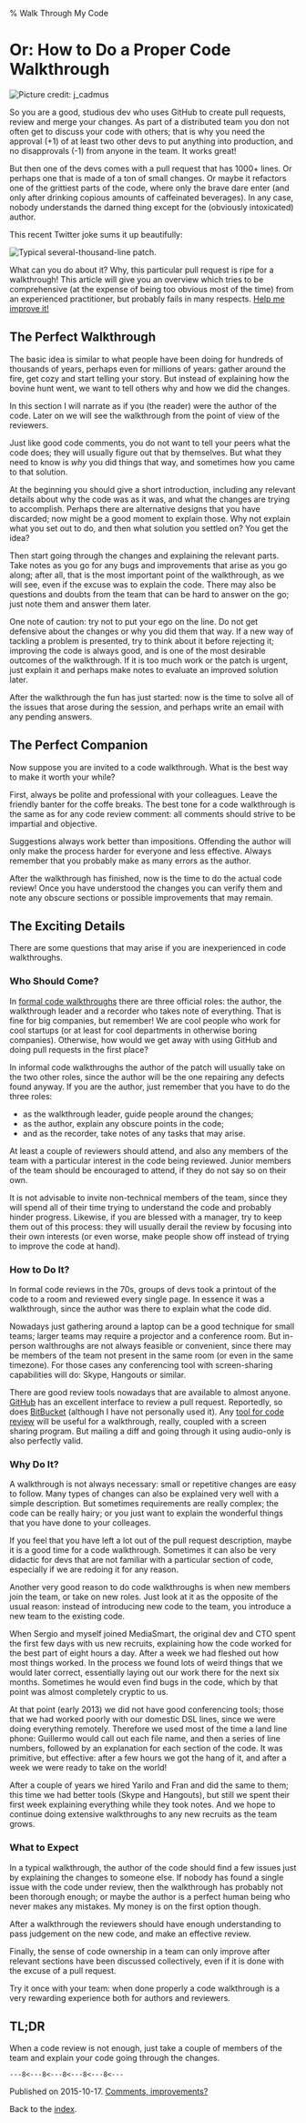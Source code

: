 % Walk Through My Code

# Or: How to Do a Proper Code Walkthrough

![Picture credit: [j_cadmus](https://commons.wikimedia.org/wiki/File:Wroclaw_University_Library_digitizing_rare_archival_texts.jpg)](pics/walk-through-my-code.jpg "Wroclaw University Library digitizing rare archival texts")

So you are a good, studious dev who uses GitHub to create pull requests, review and merge your changes.
As part of a distributed team you don not often get to discuss your code with others;
that is why you need the approval (+1) of at least two other devs to put anything into production,
and no disapprovals (-1) from anyone in the team. It works great!

But then one of the devs comes with a pull request that has 1000+ lines.
Or perhaps one that is made of a ton of small changes.
Or maybe it refactors one of the grittiest parts of the code,
where only the brave dare enter (and only after drinking copious amounts of caffeinated beverages).
In any case, nobody understands the darned thing except for the (obviously intoxicated) author.

This recent Twitter joke sums it up beautifully:

![[Typical several-thousand-line patch](https://twitter.com/Obdurodon/status/651740765522161664).](pics/typical-patch.jpg "Three people look at us from a mountain of trash")

What can you do about it? Why, this particular pull request is ripe for a walkthrough!
This article will give you an overview which tries to be comprehensive
(at the expense of being too obvious most of the time)
from an experienced practitioner,
but probably fails in many respects.
[Help me improve it!](mailto:alexfernandeznpm@gmail.com)

## The Perfect Walkthrough

The basic idea is similar to what people have been doing for hundreds of thousands of years,
perhaps even for millions of years:
gather around the fire, get cozy and start telling your story.
But instead of explaining how the bovine hunt went,
we want to tell others why and how we did the changes.

In this section I will narrate as if you (the reader) were the author of the code.
Later on we will see the walkthrough from the point of view of the reviewers.

Just like good code comments, you do not want to tell your peers what the code does;
they will usually figure out that by themselves.
But what they need to know is _why_ you did things that way,
and sometimes how you came to that solution.

At the beginning you should give a short introduction,
including any relevant details about why the code was as it was,
and what the changes are trying to accomplish.
Perhaps there are alternative designs that you have discarded;
now might be a good moment to explain those.
Why not explain what you set out to do,
and then what solution you settled on?
You get the idea?

Then start going through the changes and explaining the relevant parts.
Take notes as you go for any bugs and improvements that arise as you go along;
after all, that is the most important point of the walkthrough,
as we will see, even if the excuse was to explain the code.
There may also be questions and doubts from the team that can be hard to answer on the go;
just note them and answer them later.

One note of caution: try not to put your ego on the line.
Do not get defensive about the changes or why you did them that way.
If a new way of tackling a problem is presented,
try to think about it before rejecting it;
improving the code is always good,
and is one of the most desirable outcomes of the walkthrough.
If it is too much work or the patch is urgent,
just explain it and perhaps make notes to evaluate an improved solution later.

After the walkthrough the fun has just started:
now is the time to solve all of the issues that arose during the session,
and perhaps write an email with any pending answers.

## The Perfect Companion

Now suppose you are invited to a code walkthrough.
What is the best way to make it worth your while?

First, always be polite and professional with your colleagues.
Leave the friendly banter for the coffe breaks.
The best tone for a code walkthrough is the same as for any code review comment:
all comments should strive to be impartial and objective.

Suggestions always work better than impositions.
Offending the author will only make the process harder for everyone and less effective.
Always remember that you probably make as many errors as the author.

After the walkthrough has finished,
now is the time to do the actual code review!
Once you have understood the changes you can verify them
and note any obscure sections or possible improvements that may remain.

## The Exciting Details

There are some questions that may arise if you are inexperienced in code walkthroughs.

### Who Should Come?

In [formal code walkthroughs](https://en.wikipedia.org/wiki/Software_walkthrough#Objectives_and_participants)
there are three official roles: the author,
the walkthrough leader and a recorder who takes note of everything.
That is fine for big companies, but remember!
We are cool people who work for cool startups
(or at least for cool departments in otherwise boring companies).
Otherwise, how would we get away with using GitHub and doing pull requests in the first place?

In informal code walkthroughs the author of the patch will usually take on the two other roles,
since the author will be the one repairing any defects found anyway.
If you are the author, just remember that you have to do the three roles:

* as the walkthrough leader, guide people around the changes;
* as the author, explain any obscure points in the code;
* and as the recorder, take notes of any tasks that may arise.

At least a couple of reviewers should attend,
and also any members of the team with a particular interest in the code being reviewed.
Junior members of the team should be encouraged to attend, if they do not say so on their own.

It is not advisable to invite non-technical members of the team, since they will spend all of their time
trying to understand the code and probably hinder progress.
Likewise, if you are blessed with a manager, try to keep them out of this process:
they will usually derail the review by focusing into their own interests
(or even worse, make people show off instead of trying to improve the code at hand).

### How to Do It?

In formal code reviews in the 70s,
groups of devs took a printout of the code to a room and reviewed every single page.
In essence it was a walkthrough,
since the author was there to explain what the code did.

Nowadays just gathering around a laptop can be a good technique for small teams;
larger teams may require a projector and a conference room.
But in-person walthroughs are not always feasible or convenient,
since there may be members of the team not present in the same room (or even in the same timezone).
For those cases any conferencing tool with screen-sharing capabilities will do:
Skype, Hangouts or similar.

There are good review tools nowadays that are available to almost anyone.
[GitHub](https://github.com/) has an excellent interface to review a pull request.
Reportedly, so does [BitBucket](https://bitbucket.org/)
(although I have not personally used it).
Any [tool for code review](https://en.wikipedia.org/wiki/List_of_tools_for_code_review)
will be useful for a walkthrough, really, coupled with a screen sharing program.
But mailing a diff and going through it using audio-only is also perfectly valid.

### Why Do It?

A walkthrough is not always necessary: small or repetitive changes are easy to follow.
Many types of changes can also be explained very well with a simple description.
But sometimes requirements are really complex; the code can be really hairy;
or you just want to explain the wonderful things that you have done to your colleages.

If you feel that you have left a lot out of the pull request description,
maybe it is a good time for a code walkthrough.
Sometimes it can also be very didactic for devs that are not familiar with a particular section of code,
especially if we are redoing it for any reason.

Another very good reason to do code walkthroughs is when new members join the team, or take on new roles.
Just look at it as the opposite of the usual reason:
instead of introducing new code to the team,
you introduce a new team to the existing code.

When Sergio and myself joined MediaSmart,
the original dev and CTO spent the first few days with us new recruits,
explaining how the code worked for the best part of eight hours a day.
After a week we had fleshed out how most things worked.
In the process we found lots of weird things that we would later correct,
essentially laying out our work there for the next six months.
Sometimes he would even find bugs in the code,
which by that point was almost completely cryptic to us.

At that point (early 2013) we did not have good conferencing tools;
those that we had worked poorly with our domestic DSL lines,
since we were doing everything remotely.
Therefore we used most of the time a land line phone:
Guillermo would call out each file name, and then a series of line numbers,
followed by an explanation for each section of the code.
It was primitive, but effective:
after a few hours we got the hang of it,
and after a week we were ready to take on the world!

After a couple of years we hired Yarilo and Fran and did the same to them;
this time we had better tools (Skype and Hangouts),
but still we spent their first week explaining everything
while they took notes.
And we hope to continue doing extensive walkthroughs
to any new recruits as the team grows.

### What to Expect

In a typical walkthrough,
the author of the code should find a few issues just by explaining the changes to someone else.
If nobody has found a single issue with the code under review,
then the walkthrough has probably not been thorough enough;
or maybe the author is a perfect human being who never makes any mistakes.
My money is on the first option though.

After a walkthrough the reviewers should have enough understanding
to pass judgement on the new code,
and make an effective review.

Finally, the sense of code ownership in a team
can only improve after relevant sections have been discussed collectively,
even if it is done with the excuse of a pull request.

Try it once with your team:
when done properly a code walkthrough is a very rewarding experience
both for authors and reviewers.

## TL;DR

When a code review is not enough,
just take a couple of members of the team and explain your code going through the changes.

`---8<---8<---8<---8<---8<---`

Published on 2015-10-17.
[Comments, improvements?](https://twitter.com/pinchito/status/655149101504425984)

Back to the [index](../index.html).

